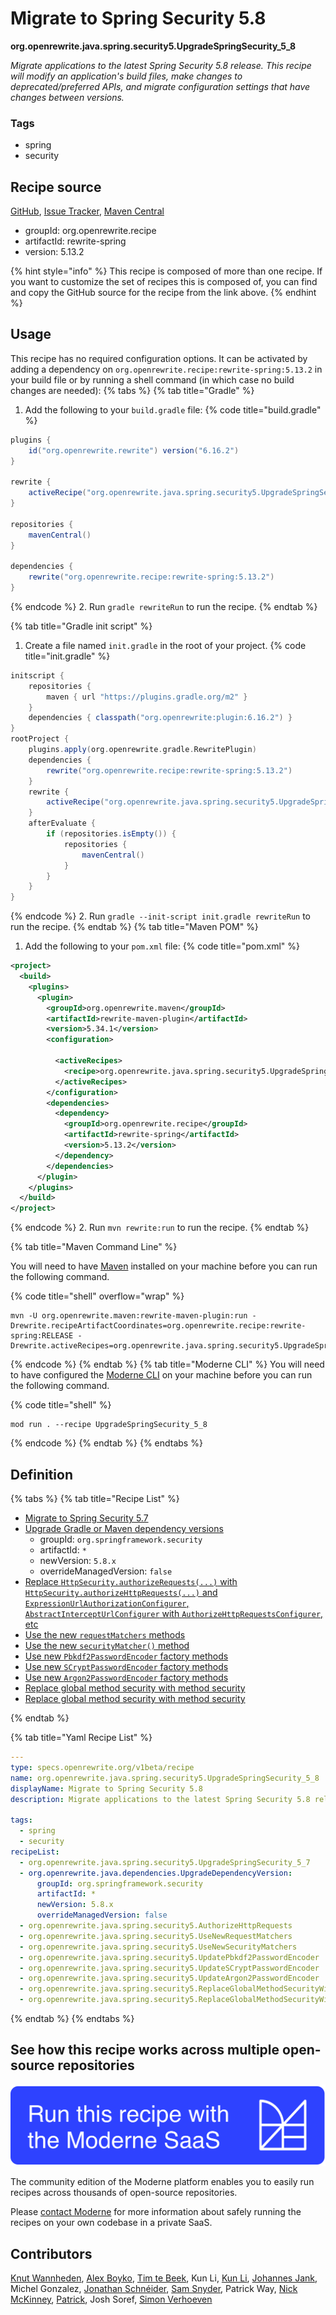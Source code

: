 # Migrate to Spring Security 5.8

**org.openrewrite.java.spring.security5.UpgradeSpringSecurity\_5\_8**

_Migrate applications to the latest Spring Security 5.8 release. This recipe will modify an application's build files, make changes to deprecated/preferred APIs, and migrate configuration settings that have changes between versions._

### Tags

* spring
* security

## Recipe source

[GitHub](https://github.com/openrewrite/rewrite-spring/blob/main/src/main/resources/META-INF/rewrite/spring-security-58.yml), [Issue Tracker](https://github.com/openrewrite/rewrite-spring/issues), [Maven Central](https://central.sonatype.com/artifact/org.openrewrite.recipe/rewrite-spring/5.13.2/jar)

* groupId: org.openrewrite.recipe
* artifactId: rewrite-spring
* version: 5.13.2

{% hint style="info" %}
This recipe is composed of more than one recipe. If you want to customize the set of recipes this is composed of, you can find and copy the GitHub source for the recipe from the link above.
{% endhint %}

## Usage

This recipe has no required configuration options. It can be activated by adding a dependency on `org.openrewrite.recipe:rewrite-spring:5.13.2` in your build file or by running a shell command (in which case no build changes are needed): 
{% tabs %}
{% tab title="Gradle" %}
1. Add the following to your `build.gradle` file:
{% code title="build.gradle" %}
```groovy
plugins {
    id("org.openrewrite.rewrite") version("6.16.2")
}

rewrite {
    activeRecipe("org.openrewrite.java.spring.security5.UpgradeSpringSecurity_5_8")
}

repositories {
    mavenCentral()
}

dependencies {
    rewrite("org.openrewrite.recipe:rewrite-spring:5.13.2")
}
```
{% endcode %}
2. Run `gradle rewriteRun` to run the recipe.
{% endtab %}

{% tab title="Gradle init script" %}
1. Create a file named `init.gradle` in the root of your project.
{% code title="init.gradle" %}
```groovy
initscript {
    repositories {
        maven { url "https://plugins.gradle.org/m2" }
    }
    dependencies { classpath("org.openrewrite:plugin:6.16.2") }
}
rootProject {
    plugins.apply(org.openrewrite.gradle.RewritePlugin)
    dependencies {
        rewrite("org.openrewrite.recipe:rewrite-spring:5.13.2")
    }
    rewrite {
        activeRecipe("org.openrewrite.java.spring.security5.UpgradeSpringSecurity_5_8")
    }
    afterEvaluate {
        if (repositories.isEmpty()) {
            repositories {
                mavenCentral()
            }
        }
    }
}
```
{% endcode %}
2. Run `gradle --init-script init.gradle rewriteRun` to run the recipe.
{% endtab %}
{% tab title="Maven POM" %}
1. Add the following to your `pom.xml` file:
{% code title="pom.xml" %}
```xml
<project>
  <build>
    <plugins>
      <plugin>
        <groupId>org.openrewrite.maven</groupId>
        <artifactId>rewrite-maven-plugin</artifactId>
        <version>5.34.1</version>
        <configuration>
          
          <activeRecipes>
            <recipe>org.openrewrite.java.spring.security5.UpgradeSpringSecurity_5_8</recipe>
          </activeRecipes>
        </configuration>
        <dependencies>
          <dependency>
            <groupId>org.openrewrite.recipe</groupId>
            <artifactId>rewrite-spring</artifactId>
            <version>5.13.2</version>
          </dependency>
        </dependencies>
      </plugin>
    </plugins>
  </build>
</project>
```
{% endcode %}
2. Run `mvn rewrite:run` to run the recipe.
{% endtab %}

{% tab title="Maven Command Line" %}

You will need to have [Maven](https://maven.apache.org/download.cgi) installed on your machine before you can run the following command.

{% code title="shell" overflow="wrap" %}
```shell
mvn -U org.openrewrite.maven:rewrite-maven-plugin:run -Drewrite.recipeArtifactCoordinates=org.openrewrite.recipe:rewrite-spring:RELEASE -Drewrite.activeRecipes=org.openrewrite.java.spring.security5.UpgradeSpringSecurity_5_8 
```
{% endcode %}
{% endtab %}
{% tab title="Moderne CLI" %}
You will need to have configured the [Moderne CLI](https://docs.moderne.io/moderne-cli/cli-intro) on your machine before you can run the following command.

{% code title="shell" %}
```shell
mod run . --recipe UpgradeSpringSecurity_5_8
```
{% endcode %}
{% endtab %}
{% endtabs %}

## Definition

{% tabs %}
{% tab title="Recipe List" %}
* [Migrate to Spring Security 5.7](../../../java/spring/security5/upgradespringsecurity_5_7.md)
* [Upgrade Gradle or Maven dependency versions](../../../java/dependencies/upgradedependencyversion.md)
  * groupId: `org.springframework.security`
  * artifactId: `*`
  * newVersion: `5.8.x`
  * overrideManagedVersion: `false`
* [Replace `HttpSecurity.authorizeRequests(...)` with `HttpSecurity.authorizeHttpRequests(...)` and `ExpressionUrlAuthorizationConfigurer`, `AbstractInterceptUrlConfigurer` with `AuthorizeHttpRequestsConfigurer`, etc](../../../java/spring/security5/authorizehttprequests.md)
* [Use the new `requestMatchers` methods](../../../java/spring/security5/usenewrequestmatchers.md)
* [Use the new `securityMatcher()` method](../../../java/spring/security5/usenewsecuritymatchers.md)
* [Use new `Pbkdf2PasswordEncoder` factory methods](../../../java/spring/security5/updatepbkdf2passwordencoder.md)
* [Use new `SCryptPasswordEncoder` factory methods](../../../java/spring/security5/updatescryptpasswordencoder.md)
* [Use new `Argon2PasswordEncoder` factory methods](../../../java/spring/security5/updateargon2passwordencoder.md)
* [Replace global method security with method security](../../../java/spring/security5/replaceglobalmethodsecuritywithmethodsecurity.md)
* [Replace global method security with method security](../../../java/spring/security5/replaceglobalmethodsecuritywithmethodsecurityxml.md)

{% endtab %}

{% tab title="Yaml Recipe List" %}
```yaml
---
type: specs.openrewrite.org/v1beta/recipe
name: org.openrewrite.java.spring.security5.UpgradeSpringSecurity_5_8
displayName: Migrate to Spring Security 5.8
description: Migrate applications to the latest Spring Security 5.8 release. This recipe will modify an application's build files, make changes to deprecated/preferred APIs, and migrate configuration settings that have changes between versions.

tags:
  - spring
  - security
recipeList:
  - org.openrewrite.java.spring.security5.UpgradeSpringSecurity_5_7
  - org.openrewrite.java.dependencies.UpgradeDependencyVersion:
      groupId: org.springframework.security
      artifactId: *
      newVersion: 5.8.x
      overrideManagedVersion: false
  - org.openrewrite.java.spring.security5.AuthorizeHttpRequests
  - org.openrewrite.java.spring.security5.UseNewRequestMatchers
  - org.openrewrite.java.spring.security5.UseNewSecurityMatchers
  - org.openrewrite.java.spring.security5.UpdatePbkdf2PasswordEncoder
  - org.openrewrite.java.spring.security5.UpdateSCryptPasswordEncoder
  - org.openrewrite.java.spring.security5.UpdateArgon2PasswordEncoder
  - org.openrewrite.java.spring.security5.ReplaceGlobalMethodSecurityWithMethodSecurity
  - org.openrewrite.java.spring.security5.ReplaceGlobalMethodSecurityWithMethodSecurityXml

```
{% endtab %}
{% endtabs %}

## See how this recipe works across multiple open-source repositories

[![Moderne Link Image](/.gitbook/assets/ModerneRecipeButton.png)](https://app.moderne.io/recipes/org.openrewrite.java.spring.security5.UpgradeSpringSecurity_5_8)

The community edition of the Moderne platform enables you to easily run recipes across thousands of open-source repositories.

Please [contact Moderne](https://moderne.io/product) for more information about safely running the recipes on your own codebase in a private SaaS.

## Contributors
[Knut Wannheden](mailto:knut@moderne.io), [Alex Boyko](mailto:aboyko@vmware.com), [Tim te Beek](mailto:tim@moderne.io), Kun Li, [Kun Li](mailto:kun@moderne.io), [Johannes Jank](mailto:johannes.wengert@googlemail.com), Michel Gonzalez, [Jonathan Schnéider](mailto:jkschneider@gmail.com), [Sam Snyder](mailto:sam@moderne.io), Patrick Way, [Nick McKinney](mailto:mckinneynichoals@gmail.com), [Patrick](mailto:patway99@gmail.com), Josh Soref, [Simon Verhoeven](mailto:verhoeven.simon@gmail.com)
